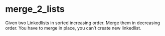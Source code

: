 # merge_2_lists
Given two Linkedlists in sorted increasing order. Merge them in decreasing order. You have to merge in place, you can’t create new linkedlist.
